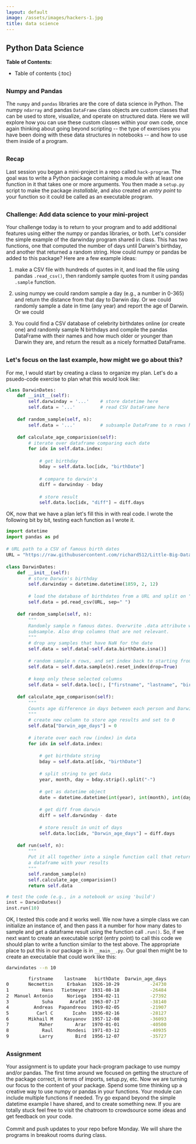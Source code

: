 ```yaml
---
layout: default
image: /assets/images/hackers-1.jpg
title: data science
---
```



<style>
h2 {
    margin-top: 30px;
}
h3 {
    margin-top: 30px;
}
pre {
    line-height: 1.25em;
}
pre code {
    font-size: 0.9em;
}
</style>


## Python Data Science

**Table of Contents:**
* Table of contents
{:toc}


### Numpy and Pandas
The `numpy` and `pandas` libraries are the core of data science in Python.
The numpy `ndarray` and pandas `DataFrame` class objects are custom classes
that can be used to store, visualize, and operate on structured data. 
Here we will explore how you can use these custom classes within your own
code, once again thinking about going beyond scripting -- the type of 
exercises you have been doing with these data structures in notebooks -- 
and how to use them inside of a program.


### Recap
Last session you began a mini-project in a repo called `hack-program`. The
goal was to write a Python package containing a module with at least
one function in it that takes one or more arguments. You then made a 
`setup.py` script to make the package <i>installable</i>, and also created
an <i>entry point</i> to your function so it could be called as an 
executable program. 


### Challenge: Add data science to your mini-project
Your challenge today is to return to your program and to add additional 
features using either the numpy or pandas libraries, or both. Let's consider
the simple example of the darwinday program shared in class. This has two 
functions, one that computed the number of days until Darwin's birthday, and
another that returned a random string. How could numpy or pandas be added
to this package? Here are a few example ideas:

1. make a CSV file with hundreds of quotes in it, and load the file 
using pandas `.read_csv()`, then randomly sample quotes from it using 
pandas `.sample` function.

2. using numpy we could random sample a day (e.g., a number in 0-365) and
return the distance from that day to Darwin day. Or we could randomly sample
a date in time (any year) and report the age of Darwin. Or we could 

3. You could find a CSV database of celebrity birthdates online 
(or create one) and randomly sample N birthdays and compile the pandas
DataFrame with their names and how much older or younger than Darwin they 
are, and return the result as a nicely formatted DataFrame.


### Let's focus on the last example, how might we go about this?
For me, I would start by creating a class to organize my plan. Let's do a 
psuedo-code exercise to plan what this would look like:


```python
class DarwinDates:
    def __init__(self):
        self.darwinday = '...'    # store datetime here
        self.data = '...'         # read CSV DataFrame here

    def random_sample(self, n):
        self.data = '...'         # subsample DataFrame to n rows here

    def calculate_age_comparision(self):
        # iterate over dataframe comparing each date
        for idx in self.data.index:

            # get birthday
            bday = self.data.loc[idx, "birthDate"]

            # compare to darwin's 
            diff = darwinday - bday

            # store result
            self.data.loc[idx, "diff"] = diff.days
```

OK, now that we have a plan let's fill this in with real code. I wrote the 
following bit by bit, testing each function as I wrote it.

```python
import datetime
import pandas as pd

# URL path to a CSV of famous birth dates
URL = "https://raw.githubusercontent.com/richard512/Little-Big-Data/master/famous-birthdates.csv"

class DarwinDates:
    def __init__(self):
        # store Darwin's birthday 
        self.darwinday = datetime.datetime(1859, 2, 12)

        # load the database of birthdates from a URL and split on " "
        self.data = pd.read_csv(URL, sep=" ")

    def random_sample(self, n):
        """
        Randomly sample n famous dates. Overwrite .data attribute w/ new 
        subsample. Also drop columns that are not relevant.
        """
        # drop any samples that have NaN for the date
        self.data = self.data[~self.data.birthDate.isna()]

        # random sample n rows, and set index back to starting from zero
        self.data = self.data.sample(n).reset_index(drop=True)

        # keep only these selected columns
        self.data = self.data.loc[:, ["firstname", "lastname", "birthDate"]]

    def calculate_age_comparison(self):
        """
        Counts age difference in days between each person and Darwin
        """
        # create new column to store age results and set to 0
        self.data["Darwin_age_days"] = 0

        # iterate over each row (index) in data
        for idx in self.data.index:

            # get birthdate string
            bday = self.data.at[idx, "birthDate"]

            # split string to get data
            year, month, day = bday.strip().split("-")

            # get as datetime object
            date = datetime.datetime(int(year), int(month), int(day))

            # get diff from darwin
            diff = self.darwinday - date

            # store result in unit of days
            self.data.loc[idx, "Darwin_age_days"] = diff.days

    def run(self, n):
        """
        Put it all together into a single function call that returns 
        a dataframe with your results
        """
        self.random_sample(n)
        self.calculate_age_comparision()
        return self.data
```
```python
# test the code (e.g., in a notebook or using 'build')
inst = DarwinDates()
inst.run(10)
```

OK, I tested this code and it works well. We now have a simple class we
can initialize an instance of, and then pass it a number for how many dates
to sample and get a dataframe result using the function call `.run()`. 
So, if we next want to create an executable script (entry point) to call 
this code we should plan to write a function similar to the test above.
The appropriate place to put this in our package is in `__main__.py`. Our
goal then might be to create an executable that could work like this:

```bash
darwindates --n 10
```
```bash
        firstname    lastname   birthDate  Darwin_age_days
0       Necmettin     Erbakan  1926-10-29           -24730
1            Hans   Tietmeyer  1931-08-18           -26484
2  Manuel Antonio     Noriega  1934-02-11           -27392
3            Suha      Arafat  1963-07-17           -38140
4         Andreas  Papandreou  1919-02-05           -21907
5          Carl C       Icahn  1936-02-16           -28127
6       Mikhail M    Kasyanov  1957-12-08           -36093
7           Maher        Arar  1970-01-01           -40500
8            Raul     Mondesi  1971-03-12           -40935
9           Larry        Bird  1956-12-07           -35727
```


### Assignment
<div class="alert alert-success">
    Your assignment is to update your hack-program package to use numpy and/or
    pandas. The first time around we focused on getting the structure of the 
    package correct, in terms of imports, setup.py, etc. Now we are turning 
    our focus to the content of your package. Spend some time thinking up a
    creative way to use numpy or pandas in your functions. Your module can
    include multiple functions if needed. Try go expand beyond the simple
    datetime example I have shared, and to create something new. If you are 
    totally stuck feel free to visit the chatroom to crowdsource some ideas
    and get feedback on your code.
    <br><br>
    Commit and push updates to your repo before Monday. We will share the 
    programs in breakout rooms during class.
</div>